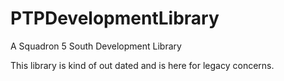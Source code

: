 PTPDevelopmentLibrary
=====================

A Squadron 5 South Development Library

This library is kind of out dated and is here for legacy concerns.
